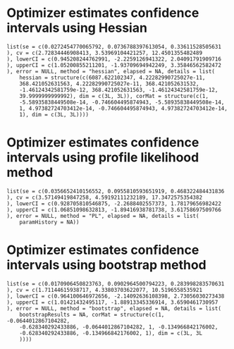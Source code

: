 # Optimizer estimates confidence intervals using Hessian

    list(se = c(0.0272454770065792, 0.0736788397613054, 0.33611528505631
    ), cv = c(2.72834446908413, 3.53969104421257, 12.4501355482489
    ), lowerCI = c(0.945208244762991, -2.2259126941322, 2.04091791909716
    ), upperCI = c(1.05200855211201, -1.93709694942249, 3.35846562582472
    ), error = NULL, method = "hessian", elapsed = NA, details = list(
        hessian = structure(c(6087.622102347, 4.22282990725027e-11, 
        368.421052631563, 4.22282990725027e-11, 368.421052631532, 
        -1.46124342581759e-12, 368.421052631563, -1.46124342581759e-12, 
        39.9999999999992), dim = c(3L, 3L)), corMat = structure(c(1, 
        -5.58935838449508e-14, -0.746604495874943, -5.58935838449508e-14, 
        1, 4.97382724703412e-14, -0.746604495874943, 4.97382724703412e-14, 
        1), dim = c(3L, 3L))))

# Optimizer estimates confidence intervals using profile likelihood method

    list(se = c(0.0356652410156552, 0.0955810593651919, 0.468322484431836
    ), cv = c(3.57149419847258, 4.59192111232189, 17.3472575354382
    ), lowerCI = c(0.928705810546875, -2.2688402557373, 1.78179656982422
    ), upperCI = c(1.06851098632813, -1.89416938781738, 3.61758697509766
    ), error = NULL, method = "PL", elapsed = NA, details = list(
        paramHistory = NA))

# Optimizer estimates confidence intervals using bootstrap method

    list(se = c(0.0170906450823763, 0.0902964500794223, 0.283998283570631
    ), cv = c(1.71144615938717, 4.33803703622077, 10.5196558535921
    ), lowerCI = c(0.964100646972656, -2.14092636108398, 2.73056030273438
    ), upperCI = c(1.01421432495117, -1.88913345336914, 3.6590461730957
    ), error = NULL, method = "bootstrap", elapsed = NA, details = list(
        bootstrapResults = NA, corMat = structure(c(1, -0.0644012867104282, 
        -0.628340292433886, -0.0644012867104282, 1, -0.134966842176002, 
        -0.628340292433886, -0.134966842176002, 1), dim = c(3L, 3L
        ))))

